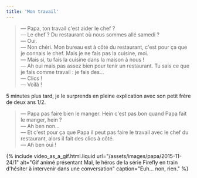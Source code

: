 ```yaml
---
title: 'Mon travail'
---
```


> — Papa, ton travail c'est aider le chef ?  
> — Le chef ? Du restaurant où nous sommes allé samedi ?  
> — Oui.  
> — Non chéri. Mon bureau est à côté du restaurant, c'est pour ça que je connais
> le chef. Mais je ne fais pas la cuisine, moi.  
> — Mais si, tu fais la cuisine dans la maison à nous !  
> — Ah oui mais pas assez bien pour tenir un restaurant. Tu sais ce que je fais
> comme travail : je fais des...  
> — Clics !  
> — Voilà !

5 minutes plus tard, je le surprends en pleine explication avec son petit frère
de deux ans 1/2.

> — Papa pas faire bien le manger. Hein c'est pas bon quand Papa fait le manger,
> hein ?  
> — Ah ben non...  
> — Et c'est pour ça que Papa il peut pas faire le travail avec le chef du
> restaurant, alors il fait des clics à côté.  
> — Ah ben oui !

{% include video_as_a_gif.html.liquid
url="/assets/images/papa/2015-11-24/1"
alt="Gif animé présentant Mal, le héros de la série Firefly en train d'hésiter à intervenir dans une conversation"
caption="Euh… non, rien."
%}
